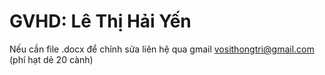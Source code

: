 # GVHD: Lê Thị Hải Yến
Nếu cần file .docx để chỉnh sửa liên hệ qua gmail vosithongtri@gmail.com (phí hạt dẻ 20 cành)
